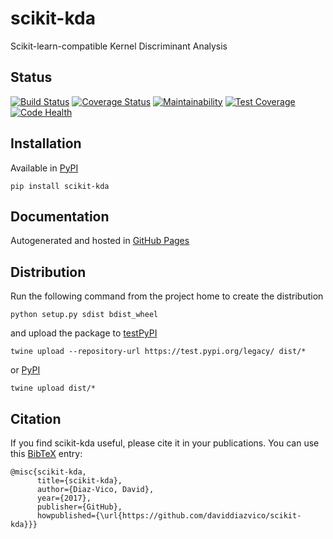# scikit-kda
Scikit-learn-compatible Kernel Discriminant Analysis

## Status
[![Build Status](https://travis-ci.org/daviddiazvico/scikit-kda.svg?branch=master)](https://travis-ci.org/daviddiazvico/scikit-kda)
[![Coverage Status](https://coveralls.io/repos/github/daviddiazvico/scikit-kda/badge.svg)](https://coveralls.io/github/daviddiazvico/scikit-kda)
[![Maintainability](https://api.codeclimate.com/v1/badges/a37c9ee152b41a0cb577/maintainability)](https://codeclimate.com/github/daviddiazvico/scikit-kda/maintainability)
[![Test Coverage](https://api.codeclimate.com/v1/badges/a37c9ee152b41a0cb577/test_coverage)](https://codeclimate.com/github/daviddiazvico/scikit-kda/test_coverage)
[![Code Health](https://landscape.io/github/daviddiazvico/scikit-kda/master/landscape.svg?style=flat)](https://landscape.io/github/daviddiazvico/scikit-kda/master)

## Installation
Available in [PyPI](https://pypi.python.org/pypi?:action=display&name=scikit-kda)
```
pip install scikit-kda
```

## Documentation
Autogenerated and hosted in [GitHub Pages](https://daviddiazvico.github.io/scikit-kda/)

## Distribution
Run the following command from the project home to create the distribution
```
python setup.py sdist bdist_wheel
```
and upload the package to [testPyPI](https://testpypi.python.org/)
```
twine upload --repository-url https://test.pypi.org/legacy/ dist/*
```
or [PyPI](https://pypi.python.org/)
```
twine upload dist/*
```

## Citation
If you find scikit-kda useful, please cite it in your publications. You can use this [BibTeX](http://www.bibtex.org/) entry:
```
@misc{scikit-kda,
      title={scikit-kda},
      author={Diaz-Vico, David},
      year={2017},
      publisher={GitHub},
      howpublished={\url{https://github.com/daviddiazvico/scikit-kda}}}
```